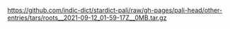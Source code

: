 https://github.com/indic-dict/stardict-pali/raw/gh-pages/pali-head/other-entries/tars/roots__2021-09-12_01-59-17Z__0MB.tar.gz  
